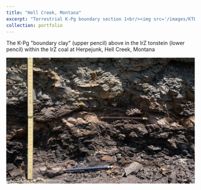 ```yaml
---
title: "Hell Creek, Montana"
excerpt: "Terrestrial K-Pg boundary section 1<br/><img src='/images/KTB.jpg'>"
collection: portfolio
---
```


The K-Pg "boundary clay" (upper pencil) above in the IrZ tonstein (lower pencil) within the IrZ coal at Herpejunk, Hell Creek, Montana

<img src='/images/KTB.jpg'>

